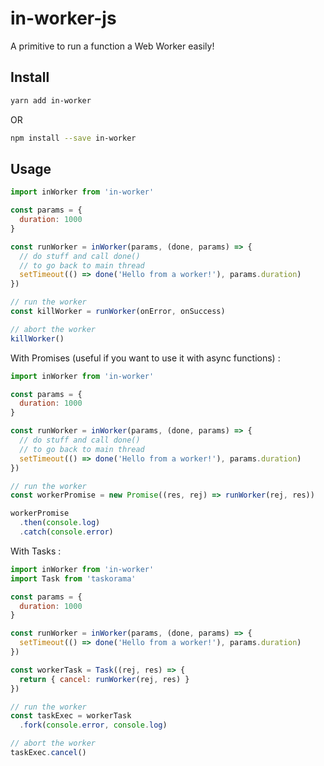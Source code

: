 # in-worker-js

A primitive to run a function a Web Worker easily!

## Install

```sh
yarn add in-worker
```

OR

```sh
npm install --save in-worker
```

## Usage

```js
import inWorker from 'in-worker'

const params = {
  duration: 1000
}

const runWorker = inWorker(params, (done, params) => {
  // do stuff and call done()
  // to go back to main thread
  setTimeout(() => done('Hello from a worker!'), params.duration)
})

// run the worker
const killWorker = runWorker(onError, onSuccess)

// abort the worker
killWorker()
```

With Promises (useful if you want to use it with async functions) :


```js
import inWorker from 'in-worker'

const params = {
  duration: 1000
}

const runWorker = inWorker(params, (done, params) => {
  // do stuff and call done()
  // to go back to main thread
  setTimeout(() => done('Hello from a worker!'), params.duration)
})

// run the worker
const workerPromise = new Promise((res, rej) => runWorker(rej, res))

workerPromise
  .then(console.log)
  .catch(console.error)
```

With Tasks :

```js
import inWorker from 'in-worker'
import Task from 'taskorama'

const params = {
  duration: 1000
}

const runWorker = inWorker(params, (done, params) => {
  setTimeout(() => done('Hello from a worker!'), params.duration)
})

const workerTask = Task((rej, res) => {
  return { cancel: runWorker(rej, res) }
})

// run the worker
const taskExec = workerTask
  .fork(console.error, console.log)

// abort the worker
taskExec.cancel()
```
